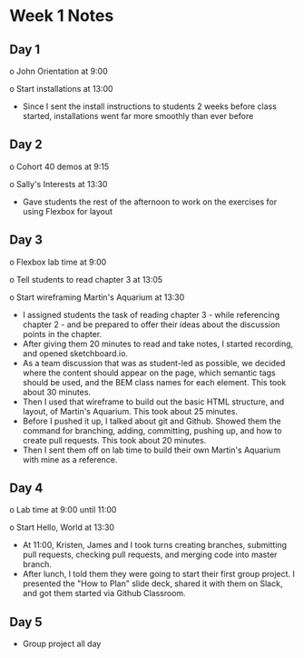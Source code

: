 # Week 1 Notes

## Day 1

o John Orientation at 9:00

o Start installations at 13:00

* Since I sent the install instructions to students 2 weeks before class started, installations went far more smoothly than ever before

## Day 2

o Cohort 40 demos at 9:15

o Sally's Interests at 13:30

* Gave students the rest of the afternoon to work on the exercises for using Flexbox for layout

## Day 3

o Flexbox lab time at 9:00

o Tell students to read chapter 3 at 13:05

o Start wireframing Martin's Aquarium at 13:30

* I assigned students the task of reading chapter 3 - while referencing chapter 2 - and be prepared to offer their ideas about the discussion points in the chapter.
* After giving them 20 minutes to read and take notes, I started recording, and opened sketchboard.io.
* As a team discussion that was as student-led as possible, we decided where the content should appear on the page, which semantic tags should be used, and the BEM class names for each element. This took about 30 minutes.
* Then I used that wireframe to build out the basic HTML structure, and layout, of Martin's Aquarium. This took about 25 minutes.
* Before I pushed it up, I talked about git and Github. Showed them the command for branching, adding, committing, pushing up, and how to create pull requests. This took about 20 minutes.
* Then I sent them off on lab time to build their own Martin's Aquarium with mine as a reference.

## Day 4

o Lab time at 9:00 until 11:00

o Start Hello, World at 13:30

* At 11:00, Kristen, James and I took turns creating branches, submitting pull requests, checking pull requests, and merging code into master branch.
* After lunch, I told them they were going to start their first group project. I presented the "How to Plan" slide deck, shared it with them on Slack, and got them started via Github Classroom.

## Day 5

* Group project all day